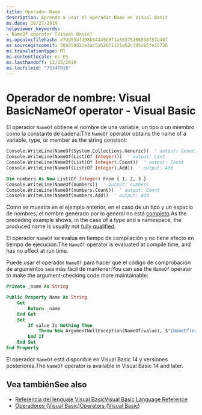 ```yaml
---
title: Operador Name
description: Aprenda a usar el operador Name en Visual Basic
ms.date: 10/27/2019
helpviewer_keywords:
- NameOf operator [Visual Basic]
ms.openlocfilehash: e7dd55bfd98b34449b9f1a35375198598f57b46f
ms.sourcegitcommit: 30a558d23e3ac5a52071121a52c305c85fe15726
ms.translationtype: MT
ms.contentlocale: es-ES
ms.lasthandoff: 12/25/2019
ms.locfileid: "75347018"
---
```

# <a name="nameof-operator---visual-basic"></a><span data-ttu-id="38a87-103">Operador de nombre: Visual Basic</span><span class="sxs-lookup"><span data-stu-id="38a87-103">NameOf operator - Visual Basic</span></span>

<span data-ttu-id="38a87-104">El operador `NameOf` obtiene el nombre de una variable, un tipo o un miembro como la constante de cadena:</span><span class="sxs-lookup"><span data-stu-id="38a87-104">The `NameOf` operator obtains the name of a variable, type, or member as the string constant:</span></span>

```vb
Console.WriteLine(NameOf(System.Collections.Generic))  ' output: Generic
Console.WriteLine(NameOf(List(Of Integer)))  ' output: List
Console.WriteLine(NameOf(List(Of Integer).Count))  ' output: Count
Console.WriteLine(NameOf(List(Of Integer).Add))  ' output: Add

Dim numbers As New List(Of Integer) From { 1, 2, 3 }
Console.WriteLine(NameOf(numbers))  ' output: numbers
Console.WriteLine(NameOf(numbers.Count))  ' output: Count
Console.WriteLine(NameOf(numbers.Add))  ' output: Add
```

<span data-ttu-id="38a87-105">Como se muestra en el ejemplo anterior, en el caso de un tipo y un espacio de nombres, el nombre generado por lo general no está [completo](~/_csharplang/spec/basic-concepts.md#fully-qualified-names).</span><span class="sxs-lookup"><span data-stu-id="38a87-105">As the preceding example shows, in the case of a type and a namespace, the produced name is usually not [fully qualified](~/_csharplang/spec/basic-concepts.md#fully-qualified-names).</span></span>

<span data-ttu-id="38a87-106">El operador `NameOf` se evalúa en tiempo de compilación y no tiene efecto en tiempo de ejecución.</span><span class="sxs-lookup"><span data-stu-id="38a87-106">The `NameOf` operator is evaluated at compile time, and has no effect at run time.</span></span>

<span data-ttu-id="38a87-107">Puede usar el operador `NameOf` para hacer que el código de comprobación de argumentos sea más fácil de mantener:</span><span class="sxs-lookup"><span data-stu-id="38a87-107">You can use the `NameOf` operator to make the argument-checking code more maintainable:</span></span>

```vb
Private _name As String

Public Property Name As String
    Get
        Return _name
    End Get
    Set
        If value Is Nothing Then
            Throw New ArgumentNullException(NameOf(value), $"{NameOf(name)} cannot be null.")
        End If
    End Set
End Property
```

<span data-ttu-id="38a87-108">El operador `NameOf` está disponible en Visual Basic 14 y versiones posteriores.</span><span class="sxs-lookup"><span data-stu-id="38a87-108">The `NameOf` operator is available in Visual Basic 14 and later.</span></span>

## <a name="see-also"></a><span data-ttu-id="38a87-109">Vea también</span><span class="sxs-lookup"><span data-stu-id="38a87-109">See also</span></span>

- [<span data-ttu-id="38a87-110">Referencia del lenguaje Visual Basic</span><span class="sxs-lookup"><span data-stu-id="38a87-110">Visual Basic Language Reference</span></span>](../index.md)
- [<span data-ttu-id="38a87-111">Operadores (Visual Basic)</span><span class="sxs-lookup"><span data-stu-id="38a87-111">Operators (Visual Basic)</span></span>](index.md)
